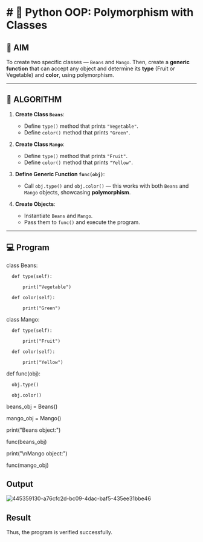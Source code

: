 # # 🐍 Python OOP: Polymorphism with Classes

## 🎯 AIM

To create two specific classes — `Beans` and `Mango`. Then, create a **generic function** that can accept any object and determine its **type** (Fruit or Vegetable) and **color**, using polymorphism.

---

## 🧠 ALGORITHM

1. **Create Class `Beans`**:
   - Define `type()` method that prints `"Vegetable"`.
   - Define `color()` method that prints `"Green"`.

2. **Create Class `Mango`**:
   - Define `type()` method that prints `"Fruit"`.
   - Define `color()` method that prints `"Yellow"`.

3. **Define Generic Function `func(obj)`**:
   - Call `obj.type()` and `obj.color()` — this works with both `Beans` and `Mango` objects, showcasing **polymorphism**.

4. **Create Objects**:
   - Instantiate `Beans` and `Mango`.
   - Pass them to `func()` and execute the program.

---

## 💻 Program

  class Beans:
  
      def type(self):
      
          print("Vegetable")
      
      def color(self):
      
          print("Green")
  
  
  class Mango:
  
      def type(self):
      
          print("Fruit")
      
      def color(self):
      
          print("Yellow")
  
  def func(obj):
  
      obj.type()
      
      obj.color()
      
  beans_obj = Beans()
  
  mango_obj = Mango()
  
  print("Beans object:")
  
  func(beans_obj)
  
  print("\nMango object:")
  
  func(mango_obj)
## Output

![445359130-a76cfc2d-bc09-4dac-baf5-435ee31bbe46](https://github.com/user-attachments/assets/710f5f8f-dd1f-4d44-acc0-48997f500c95)


## Result


Thus, the program is verified successfully.
